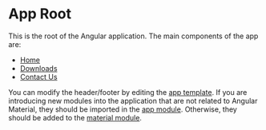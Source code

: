 # App Root

This is the root of the Angular application. The main components of the app are:

- [Home](home)
- [Downloads](downloads)
- [Contact Us](contact-us)

You can modify the header/footer by editing the [app template](app.component.html). If you are introducing new modules into the application that are not related to Angular Material, they should be imported in the [app module](app.module.ts). Otherwise, they should be added to the [material module](material/material.module.ts).
